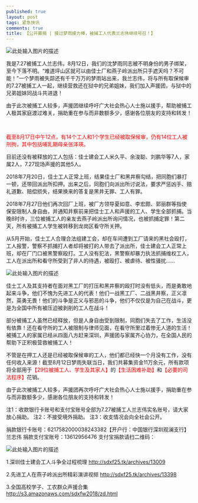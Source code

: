 ```yaml
---
published: true
layout: post
tags: 紧急快讯
comments: true
title: 【公开募捐 | 接过梦雨接力棒，被捕工人代表兰志伟继续号召！】
---
```


![此处输入图片的描述][1]

我是7.27被捕工人兰志伟，8月12日，我们的沈梦雨同志被不明身份的男子绑架，至今下落不明。“难道坪山区就可以由佳士厂和燕子岭派出所只手遮天吗？不可能！”一个梦雨被失踪还有千千万万的梦雨站出来，我兰志伟，将与所有取保候审的7.27被捕工人一起，继续营救还在狱中的兄弟姐妹，我们加入声援团，与狱中的兄弟姐妹同战斗共进退！

由于此次被捕工人较多，声援团继续呼吁广大社会热心人士施以援手，帮助被捕工人极其家庭渡过难关，捐助重在参与而非数额多少，感谢各位朋友的支持和转发！

<br>


<span style="color:red">截至8月17日中午12点，有14个工人和1个学生已经被取保候审，仍有14位工人被刑拘，其中包括哺乳期母亲张泽瑛。</span>

目前还没有被释放的工人包括：佳士建会工人米久平、余浚聪、刘鹏华等7人，家属2人，7.27现场声援的其他5人。

2018年7月20日，佳士工人正常上班，结果佳士厂和黑井察勾结，把同胞们暴打一顿，还带回派出所扣押。出来之后，同胞们向派出所讨说法，要求严惩凶手、赔礼道歉、赔偿损失，结果换来的答复是黑井无罪、工人有罪。

2018年7月27日他们再次回厂上班，被厂方领导夏如意、李宏颇、郭丽群等指使保安限制人身自由，并通知井察前来把佳士工人和声援的工人、学生全部抓捕。当晚8时许，三位被捕工人的亲友去燕子岭派出所询问情况，也被抓捕定罪！第二天，所有被捕工人学生被转移到龙岗区看守所关押。

从5月开始，佳士工人合理合法组建工会，却在车间遭到工厂请来的黑社会殴打，工人报警，警察不抓捕打人者却将被打的人带去了派出所，佳士建会工人正常上班，却在厂门口被黑警察殴打。工人没有犯法，黑警察却暴力执法抓捕维权工人，工人在派出所和看守所受到了非人的待遇，被殴打、被虐待、被性骚扰……

![此处输入图片的描述][2]

佳士工人及其支持者在面对黑工厂的打压和黑井察的殴打时没有低头，而是勇敢地起来斗争，他们不愧为先进工人的代表！他们一战黑工厂、二战黑井察，正义凛然，英勇无畏！他们的斗争是正义与邪恶的斗争，他们不仅仅是为自己在战斗，更是为全国中所有被压迫被剥削的工人在战斗！

部分被捕工人虽然已经释放，但是人身自由受到限制，同胞们失去了工作，生活没有依靠！还在看守所的工人被限制与律师见面，在看守所里过着惨无人道的生活！被捕工人的家属已经从四面八方赶来深圳，声援团与家属齐心协力，在全国人民的帮助下正积极营救被捕工人！

不管是在押工人还是已经被取保候审的工人，他们都已经快一个月没有工作，没有任何收入来源！截至8月12日梦雨失联当日，我们共募集资金11万余元，所有款项将全部用于<span style="color:red">【29位被捕工人、学生及其家人】</span>的<span style="color:red">【生活困难补助】</span>和<span style="color:red">【必要的司法程序】</span>花销。

由于此次被捕工人较多，声援团再次呼吁广大社会热心人士施以援手，捐助重在参与而非数额多少，感谢各位朋友的支持和转发！

注1：收款银行卡账号和支付宝账号全部为7.27被捕工人兰志伟实名账号，请大家放心捐助。
注2：不接受境外捐助。
注3：收支情况会向全社会公开。

捐款银行卡账号：6217582000038243382【开户行：中国银行深圳观澜支行】兰志伟
捐款支付宝账号：13612956476
支付宝捐款请扫二维码：

 ![此处输入图片的描述][3]
 
1.深圳佳士建会工人斗争全过程梳理
http://sdxf25.tk/archives/13009

2.先进工人在燕子岭派出所精彩演讲视频
http://sdxf25.tk/archives/13398

3.全国高校学子、工农群众声援合集
http://s3.amazonaws.com/sdxfw2018/zd.html


  [1]: http://wx3.sinaimg.cn/mw690/0060lm7Tly1fuci51t1gzj30j60eek77.jpg
  [2]: http://wx1.sinaimg.cn/mw690/0060lm7Tly1fuci502vtfj30k00fdadj.jpg
  [3]: http://wx3.sinaimg.cn/mw690/0060lm7Tly1fuci50as2cj30go0p0tan.jpg
